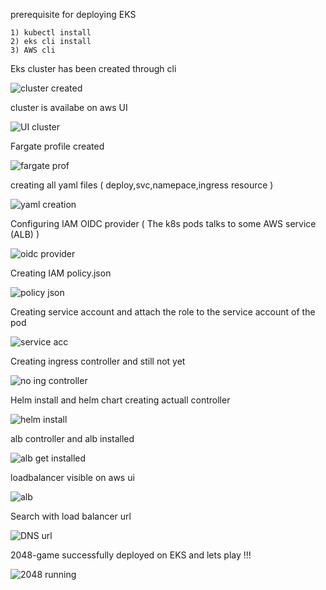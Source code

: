 prerequisite for deploying EKS

    1) kubectl install
    2) eks cli install
    3) AWS cli
    
Eks cluster has been created through cli

![cluster created](https://github.com/Suresh-mpt/2048-eks/assets/173250817/5665a6cd-f7e7-47e1-a179-e7e0d9682e4b)

cluster is availabe on aws UI

![UI cluster](https://github.com/Suresh-mpt/2048-eks/assets/173250817/2f1578f7-4d53-4d31-9d9f-b286823a2812)

Fargate profile created 

![fargate prof](https://github.com/Suresh-mpt/2048-eks/assets/173250817/00ffb79c-11f5-4c04-9b6e-0d6c8f5cc812)

creating all yaml files ( deploy,svc,namepace,ingress resource )

![yaml creation](https://github.com/Suresh-mpt/2048-eks/assets/173250817/9cc74da6-db55-4d5d-a5f4-f09ccf165563)

Configuring IAM OIDC provider ( The k8s pods talks to some AWS service (ALB) )

![oidc provider](https://github.com/Suresh-mpt/2048-eks/assets/173250817/72987775-4d46-4755-9819-adb33a88714b)

Creating IAM policy.json

![policy json](https://github.com/Suresh-mpt/2048-eks/assets/173250817/c968a9c6-648a-42bf-86c3-62df7936a4d8)

Creating service account and attach the role to the service account of the pod

![service acc](https://github.com/Suresh-mpt/2048-eks/assets/173250817/d1485521-715a-4a1e-a0ad-510e14dee511)

Creating ingress controller and still not yet

![no ing controller](https://github.com/Suresh-mpt/2048-eks/assets/173250817/b0b688df-c193-44e5-8a4e-7cafb7562d14)

Helm install and helm chart creating actuall controller

![helm install](https://github.com/Suresh-mpt/2048-eks/assets/173250817/33d63256-1b14-4116-aa88-491bb91525ca)

alb controller and alb installed 

![alb get installed](https://github.com/Suresh-mpt/2048-eks/assets/173250817/9976984b-551b-49e6-b846-8defac73eeb8)

loadbalancer visible on aws ui

![alb](https://github.com/Suresh-mpt/2048-eks/assets/173250817/15927c13-a4e2-46a5-8b71-d3daec2fa988)

Search with load balancer url

![DNS url](https://github.com/Suresh-mpt/2048-eks/assets/173250817/b6cec462-d28d-4024-8586-c40cc65cf239)

2048-game successfully deployed on EKS and lets play !!!

![2048 running](https://github.com/Suresh-mpt/2048-eks/assets/173250817/76795316-f27b-475b-a3b0-3c6bfec0003d)













